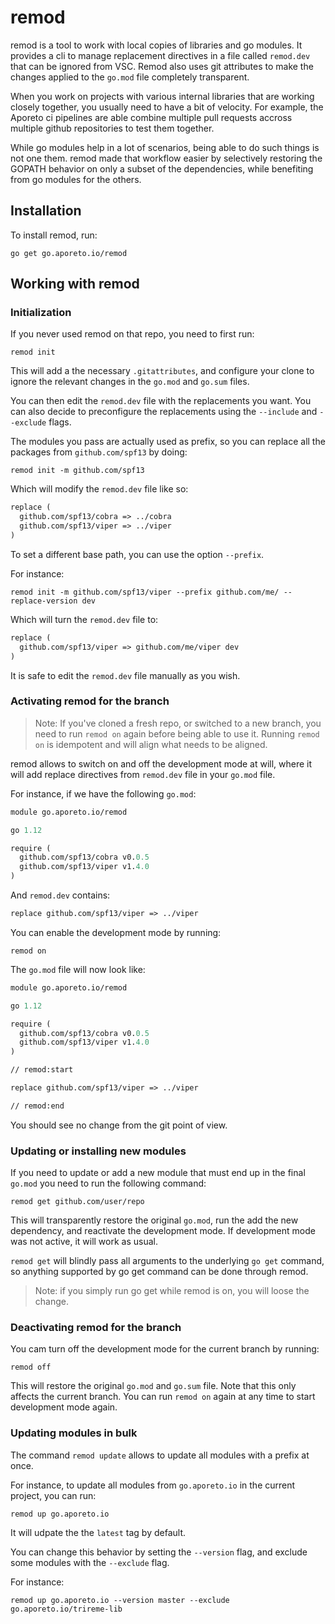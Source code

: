 # remod

remod is a tool to work with local copies of libraries and go modules.
It provides a cli to manage replacement directives in a file called `remod.dev`
that can be ignored from VSC. Remod also uses git attributes to make the changes
applied to the `go.mod` file completely transparent.

When you work on projects with various internal libraries that are working
closely together, you usually need to have a bit of velocity. For example, the Aporeto ci pipelines
are able combine multiple pull requests accross multiple github repositories to test them together.

While go modules help in a lot of scenarios, being able to do such things is not one them. remod
made that workflow easier by selectively restoring the GOPATH behavior on only a subset
of the dependencies, while benefiting from go modules for the others.

## Installation

To install remod, run:

```shell
go get go.aporeto.io/remod
```

## Working with remod

### Initialization

If you never used remod on that repo, you need to
first run:

```shell
remod init
```

This will add a the necessary `.gitattributes`, and configure your
clone to ignore the relevant changes in the `go.mod` and `go.sum` files.

You can then edit the `remod.dev` file with the replacements you want.
You can also decide to preconfigure the replacements using the `--include` and `--exclude` flags.

The modules you pass are actually used as prefix, so you can replace all the packages from `github.com/spf13`
by doing:

```shell
remod init -m github.com/spf13
```

Which will modify the `remod.dev` file like so:

```mod
replace (
  github.com/spf13/cobra => ../cobra
  github.com/spf13/viper => ../viper
)
```

To set a different base path, you can use the option
`--prefix`.

For instance:

```shell
remod init -m github.com/spf13/viper --prefix github.com/me/ --replace-version dev
```

Which will turn the `remod.dev` file to:

```mod
replace (
  github.com/spf13/viper => github.com/me/viper dev
)
```

It is safe to edit the `remod.dev` file manually as you wish.

### Activating remod for the branch

> Note: If you've cloned a fresh repo, or switched to a new branch,
> you need to run `remod on` again before being able to use it.
> Running `remod on` is idempotent and will align what needs to be aligned.

remod allows to switch on and off the development mode at will, where it will
add replace directives from `remod.dev` file in your `go.mod` file.

For instance, if we have the following `go.mod`:

```mod
module go.aporeto.io/remod

go 1.12

require (
  github.com/spf13/cobra v0.0.5
  github.com/spf13/viper v1.4.0
)
```

And `remod.dev` contains:

```mod
replace github.com/spf13/viper => ../viper
```

You can enable the development mode by running:

```shell
remod on
```

The `go.mod` file will now look like:

```mod
module go.aporeto.io/remod

go 1.12

require (
  github.com/spf13/cobra v0.0.5
  github.com/spf13/viper v1.4.0
)

// remod:start

replace github.com/spf13/viper => ../viper

// remod:end
```

You should see no change from the git point of view.

### Updating or installing new modules

If you need to update or add a new module that must end up in the final `go.mod` you need to
run the following command:

```shell
remod get github.com/user/repo
```

This will transparently restore the original `go.mod`, run the add the new dependency, and reactivate
the development mode. If development mode was not active, it will work as usual.

`remod get` will blindly pass all arguments to the underlying `go get` command, so anything supported by
go get command can be done through remod.

> Note: if you simply run go get while remod is on, you will loose the change.

### Deactivating remod for the branch

You cam turn off the development mode for the current branch by running:

```shell
remod off
```

This will restore the original `go.mod` and `go.sum` file.
Note that this only affects the current branch. You can run `remod on` again
at any time to start development mode again.

### Updating modules in bulk

The command `remod update` allows to update all modules with a prefix at once.

For instance, to update all modules from `go.aporeto.io` in the current project, you can run:

```shell
remod up go.aporeto.io
```

It will udpate the the `latest` tag by default.

You can change this behavior by setting the `--version` flag, and exclude some modules with
the `--exclude` flag.

For instance:

```shell
remod up go.aporeto.io --version master --exclude go.aporeto.io/trireme-lib
```
